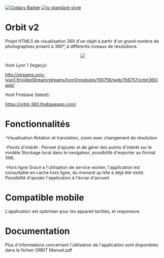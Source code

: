[![Codacy Badge](https://api.codacy.com/project/badge/Grade/1314c96582d940ad9b025e63df68760e)](https://www.codacy.com/app/EISAWESOME/orbit-360?utm_source=github.com&amp;utm_medium=referral&amp;utm_content=EISAWESOME/orbit-360&amp;utm_campaign=Badge_Grade)  [![js-standard-style](https://img.shields.io/badge/code%20style-standard-brightgreen.svg)](http://standardjs.com)

# Orbit v2
Projet HTML5 de visualisation 360 d'un objet à partir d'un grand nombre de photographies
prisent à 360°, à différents niveaux de résolutions.




<p align="center">
  <img src="https://image.noelshack.com/fichiers/2018/10/7/1520793493-o360.png">
</p>

Host Lyon 1 (legacy): 

http://streams.univ-lyon1.fr/videoStream/streams/lyon1/modules/156756/web/156757/orbit360/app/

Host Firebase (latest):

https://orbit-360.firebaseapp.com/

# Fonctionnalités

-Visualisation 
Rotation et translation, zoom avec changement de résolution

-Points d'intérêt :
Permet d'ajouter et de gérer des points d'intérêt sur le modèle
Stockage local dans le navigateur, possibilité d'exporter au format XML

-Hors ligne
Grace a l'utilisation de service worker, l'application est consultable en cache hors ligne, du moment qu'elle à déjà été visité.
Possibilité d'ajouter l'application à l'écran d'accueil


# Compatible mobile

L'application est optimiser pour les appareil tactiles, et responsive.


# Documentation

Plus d'informations concernant l'utilisation de l'application sont disponibles dans le fichier ORBIT Manuel.pdf

